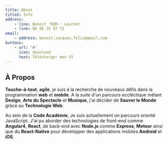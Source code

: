 ```yaml
---
title: About
title2: Info
address:
    - line: Benoit 'RQM-' Laurent
    - line: 06 98 35 97 72
email:
    - address: benoit.jacques.felix@gmail.com
buttons:
    - url: "#"
      icon: download
      text: Télécharger mon CV
---
```

## À Propos

**Touche-à-tout**, **agile**, je suis à la recherche de nouveaux défis dans la programmation **web** et **mobile**.
A la suite d'un parcours eccléctique mélant **Design**, **Arts du Spectacle** et **Musique**, j'ai décider de **Sauver le Monde** gràce au **Technologie Web**.

Au sein de la **Code Académie**, Je suis actuellement un parcours orienté JavaScript. J'ai pu aborder des technologies de front-end comme **Angular4**, **React**, de back-end avec **Node.js** comme **Express**, **Meteor** ainsi que du **React-Native** pour développer des applications mobiles **Android** et **iOS**.
